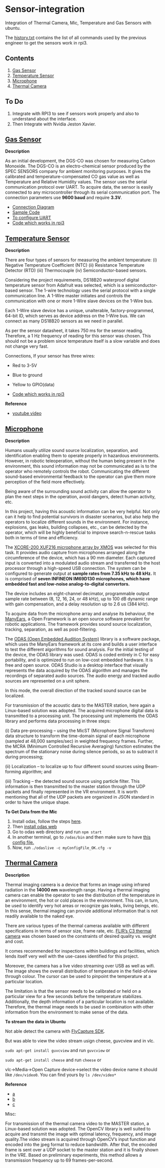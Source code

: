 # Sensor-integration
Integration of Thermal Camera, Mic, Temperature and Gas Sensors with ubuntu.

The [history.txt](https://github.com/ajaygunalan/sensor-integration/blob/master/history.txt) contains the list of all commands used by the previous engineer to get the sensors work in rpi3. 

## Contents

1. [Gas Sensor](#gas-sensor)
2. [Temperature Sensor](#temperature-sensor)
3. [Microphone](#microphone)
4. [Thermal Camera](#thermal-camera)


## To Do

1. Integrate with RPI3 to see if sensors work properly and also to understand about the interface.
2. Then Integrate with Nvidia Jeston Xavier.

## [Gas Sensor](https://www.digikey.com/product-detail/en/spec-sensors-llc/968-034/1684-1034-ND/6676880)

**Description**

As an initial development, the DGS-CO was chosen for measuring Carbon Monoxide. The DGS-CO is an electro-chemical sensor produced by the SPEC SENSORS company for ambient monitoring purposes. It gives the calibrated and temperature-compensated CO gas value as well as Temperature and Relative Humidity values. The sensor uses the serial communication protocol over UART. To acquire data, the sensor is easily connected to any microcontroller through its serial communication port. The connection parameters use **9600 baud** and require **3.3V**.

* [Connection Diagram](https://github.com/ajaygunalan/sensor-integration/blob/master/gas_to_rpi.png)
* [Sample Code](https://github.com/ajaygunalan/sensor-integration/blob/master/gas_sensor/pic/sample_code_for_algo.png)
* [To configure UART](https://www.electronicwings.com/raspberry-pi/raspberry-pi-uart-communication-using-python-and-c)
* [Code which works in rpi3](https://github.com/ajaygunalan/sensor-integration/blob/master/gas_sensor/pic/serial_read2.py)



## [Temperature Sensor](https://www.adafruit.com/product/381)


**Description**

There are four types of sensors for measuring the ambient temperature: 
(i) Negative Temperature Coefficient (NTC)
(ii) Resistance Temperature Detector (RTD)
(iii) Thermocouple
(iv) Semiconductor-based sensors.

Considering the project requirements, DS18B20 waterproof digital temperature sensor from Adafruit was selected, which is a semiconductor-based sensor. The 1-wire technology uses the serial protocol with a single communication line. A 1-Wire master
initiates and controls the communication with one or more 1-Wire slave devices on the 1-Wire bus.

Each 1-Wire slave device has a unique, unalterable, factory-programmed, 64-bit ID, which serves as device address on the 1-Wire bus. We can connect as many DS18B20 sensors as we need in parallel.

As per the sensor datasheet, it takes 750 ms for the sensor reading. Therefore, a 1 Hz
frequency of reading for this sensor was chosen. This should not be a problem since temperature itself
is a slow variable and does not change very fast.

Connections, If your sensor has three wires:

* Red to 3-5V 
* Blue to ground
* Yellow to GPIO(data)

* [Code which works in rpi3](https://github.com/ajaygunalan/sensor-integration/blob/master/thermometer.py)

**Reference**
* [youtube video](https://www.youtube.com/watch?v=SHOO7wIRVCs)

## [Microphone]()

**Description**

Humans usually utilize sound source localization, separation, and identification enabling them to
operate properly in hazardous environments. However, in robotic teleoperation, without the
human being present in the environment, this sound information may not be communicated as is to
the operator who remotely controls the robot. Communicating the different sound-based
environmental feedback to the operator can give them more perception of the field more effectively.

Being aware of the surrounding sound activity can allow the operator to plan the next steps in the
operation, avoid dangers, detect human activity, etc.

In this project, having this acoustic information can be very helpful. Not only can it help to find potential
survivors in disaster scenarios, but also help the operators to localize different sounds in the
environment. For instance, explosions, gas leaks, building collapses, etc., can be detected by the
operator, which will be highly beneficial to improve search-n-rescue tasks both in terms of time and
efficiency.

The [XCORE-200 XUF216 microphone array by XMOS](https://www.xmos.com/products/voice/micarray) was selected
for this task. It provides audio capture from microphones arranged along the circumference of the
device, which has a 90 mm diameter. Each captured input is converted into a modulated audio stream
and transferred to the host processor through a high-speed USB connection. The system can be
configured to generate output at **sample rates from 7.35 kHz to 48 kHz.** It is comprised of **seven
INFINEON IM69D130 microphones, which have embedded fast and low-noise analog-to-digital
convertors.**

The device includes an eight-channel decimator, programmable output sample rate between (8, 12,
16, 24, or 48 kHz), up to 100 dB dynamic range with gain compensation, and a delay resolution up to
2.6 us (384 kHz).

To acquire data from the microphone array and analyse its behaviour, the [ManyEars](https://sourceforge.net/p/manyears/wiki/Main_Page/), a Open Framework
is an open source software prevalent for robotic applications. The framework provides sound
source localization, tracking, separation, as well as post-filtering. 

The [ODAS (Open Embedded Audition System)](https://github.com/introlab/odas) library is a software package, which uses the ManyEars framework at its core and builds a user interface to test the different algorithms for sound analysis. For the initial testing of the device, the ODAS library was used. ODAS is coded entirely in C for easy portability, and is optimized to run on low-cost embedded hardware. It is free and open source. ODAS Studio is a desktop interface that
visually represents the data acquired by the ODAS algorithm and manages the recordings of separated
audio sources. The audio energy and tracked audio sources are represented on a unit sphere. 

In this mode, the overall direction of the tracked sound source can be localized.

For transmission of the acoustic data to the MASTER station, here again a Linux-based solution was
adopted. The acquired microphone digital data is transmitted to a processing unit. The processing unit
implements the ODAS library and performs data processing in three steps: 

(i) Data pre-processing – using the MicST (Microphone Signal Transform) data structure to transform the time-domain
signal of each microphone (sampled at 48,000 samples/sec) in weighted frequency frames. Further,
the MCRA (Minimum Controlled Recursive Averaging) function estimates the spectrum of the
stationary noise during silence periods, so as to subtract it during processing; 

(ii) Localization – to localize up to four different sound sources using Beam-forming algorithm; and 

(iii) Tracking – the detected sound source using particle filter. This information is then transmitted to the master station
through the UDP packets and finally represented in the VR environment. It is worth mentioning that
all of the UDP packets are organized in JSON standard in order to have the unique shape.

**To Get Data from the Mic**

1. Install odas, follow the steps [here](https://github.com/introlab/odas/wiki/installation).
2. Then [install odas web](https://github.com/introlab/odas_web)
3. Go to odas web directory and run `npm start`
4. In another terminal, go to `/odas/bin` and then make sure to have [this config file.](https://github.com/ajaygunalan/sensor-integration/blob/master/myConfigFile_OK.cfg)
5. Now, run `./odaslive -c myConfigFile_OK.cfg -v`




## [Thermal Camera]()

**Description**

Thermal imaging camera is a device that forms an image using infrared radiation in the **14000 nm**
wavelength range. Having a thermal imaging camera can enable the operator to see the distribution
of the temperature in an environment, the hot or cold places in the environment. This can, in turn, be used to
identify very hot areas or recognize gas leaks, living beings, etc. In this sense, thermal imaging can provide additional information that is not readily available to the naked eye.

There are various types of the thermal cameras available with different specifications
in terms of sensor size, frame rate, etc. [FLIR’s C3 thermal camera](https://www.flir.com/products/c3/)  was chosen
based on the constraints of desired quality vs.
weight and cost. 

It comes recommended for inspections within buildings and facilities, which lends itself very
well with the use-cases identified for this project.

Moreover, the camera has a live video streaming over USB as well as wifi. The image shows the overall distribution of temperature in the field-ofview through colour. The cursor can be used to pinpoint the temperature at a particular location.

The limitation is that the sensor needs to be calibrated or held on a particular view for a few seconds
before the temperature stabilizes. Additionally, the depth information of a particular location is not
available. Therefore, the thermal image needs to be used in combination with other information from
the environment to make sense of the data.


**To stream the data in Ubuntu**

Not able detect the camera with [FlyCapture SDK](https://github.com/ajaygunalan/sensor-integration/blob/master/tan2012007-using-linux-usb3.pdf).

But was able to view the video stream usign cheese, guvcview and in vlc.

`sudo apt-get install guvcview` and run `guvcview` or

`sudo apt-get install cheese` and run `cheese` or

 vlc->Media->Open Capture device->select the video device name it should like `/dev/video0`. You can find yours by `ls /dev/video*`

**Reference**

* [a](https://gist.github.com/endolith/2052778)
* [b](http://www.linuxintro.org/wiki/Set_up_a_Webcam_with_Linux)
* [c](https://github.com/RhobanDeps/flycapture)




Misc:

For transmission of the thermal camera video to the MASTER station, a Linux-based solution was
adopted. The OpenCV library is well suited to acquire and transmit the image with optimal latency,
frequency, and image quality.The video stream is acquired through OpenCV’s input function and encoded into the jpeg format
to reduce bandwidth. After that, the encoded frame is sent over a UDP socket to the master station
and it is finally shown in the VRE. Based on preliminary experiments, this method allows a transmission
frequency up to 69 frames-per-second.

